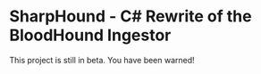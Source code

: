 # SharpHound - C# Rewrite of the BloodHound Ingestor

This project is still in beta. You have been warned!

